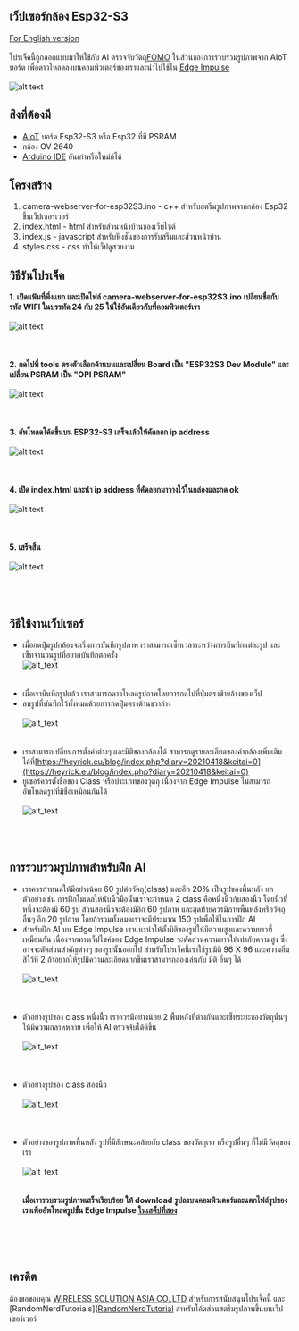 ## เว็ปเซอร์กล้อง Esp32-S3
 [For English version](https://github.com/San279/AIoT_Board/blob/main/camera-webserver-for-esp32S3/README.md)
 <br/>
 <br/>
 โปรเจ็คนี้ถูกออกแบบมาให้ใช้กับ AI ตรวจจับวัตถุ[FOMO](https://docs.edgeimpulse.com/docs/edge-impulse-studio/learning-blocks/object-detection/fomo-object-detection-for-constrained-devices) ในส่วนของการรวบรวมรูปภาพจาก AIoT บอร์ด เพื่อดาวโหลดลงบนคอมพิวเตอร์ของเราและนำไปใช้ใน [Edge Impulse](https://edgeimpulse.com/)
<br/>
<br/>
![alt text](/camera-webserver-for-esp32S3/Images_for_readme/done.PNG)
<br/>
## สิงที่ต้องมี
 - [AIoT](https://wirelesssolution.asia/) บอร์ด Esp32-S3 หรือ Esp32 ที่มี PSRAM
 - กล้อง OV 2640
 - [Arduino IDE](https://www.arduino.cc/en/software) อันเก่าหรือใหม่ก้ได้
## โครงสร้าง
 1. camera-webserver-for-esp32S3.ino - c++ สำหรับสตรีมรูปภาพจากกล้อง Esp32 ขึ้นเว็ปเซอรเวอร์
 2. index.html - html สำหรับส่วนหน้าบ้านของเว็บไซต์
 3. index.js - javascript สำหรับฟังชั้นของการรับสรีมและส่วนหน้าบ้าน
 4. styles.css - css ทำให้เว็ปดูสวยงาม
## วิธีรันโปรเจ็ค
<strong> 1. เปิดแฟ้มที่พึ่งแยก และเปิดไฟล์ camera-webserver-for-esp32S3.ino เปลี่ยนชื่อกับรหัส WIFI ในบรรทัด 24 กับ 25 ให้ใช้อันเดียวกับที่คอมพิวเตอร์เรา  </strong>
<br /><br />
![alt text](/camera-webserver-for-esp32S3/Images_for_readme/ssidPassword.PNG)
<br /><br /><br /><br />
<strong> 2. กดไปที่ tools ตรงตัวเลือกด้านบนและเปลี่ยน Board เป็น "ESP32S3 Dev Module" และเปลี่ยน PSRAM เป็น "OPI PSRAM"  </strong>
<br /><br />
![alt text](/camera-webserver-for-esp32S3/Images_for_readme/IDE_configure.PNG)
<br /><br /><br /><br />
<strong> 3. อัพโหลดโค้ดขึ้นบน ESP32-S3 เสร็จแล้วให้คัดลอก ip address  </strong>
<br /><br />
![alt text](/camera-webserver-for-esp32S3/Images_for_readme/ip_IDE.PNG)
<br /><br /><br /><br />
<strong> 4. เปิด index.html และนำ ip address ที่คัดลอกมาวางใว้ในกล่องและกด ok </strong>
<br /><br />
![alt text](/camera-webserver-for-esp32S3/Images_for_readme/ip_prompt.PNG)
<br /><br /><br /><br />
<strong> 5. เสร็จสิ้น  </strong>
<br/> <br/>
![alt text](/camera-webserver-for-esp32S3/Images_for_readme/done.PNG)
<br /><br /><br /><br />
## วิธีใช้งานเว็ปเซอร์
- เมื่อกดปุ่มรูปกล้องจะเริ่มการบันทึกรูปภาพ เราสามารถเซ็ทเวลาระหว่างการบึนทึกแต่ละรูป และเซ็ทจำนวนรูปที่อยากบันทึกต่อครั้ง<br />
![alt_text](/camera-webserver-for-esp32S3/Images_for_readme/capture_console.PNG)
<br /><br /> <br />
- เมื่อเราบึนทึกรูปแล้ว เราสามารถดาวโหลดรูปถาพโดยการกดไปที่ปุ่มตรงซ้ายล้างของเว็ป<br />
- ลบรูปที่บันทึกใว้ทั้งหมดด้วยการกดปุ่มตรงด้านขวาล่าง <br /> <br />
![alt_text](/camera-webserver-for-esp32S3/Images_for_readme/gallery_img.PNG)
<br /><br /> <br />
- เราสามารถเปลี่ยนการตั้งค่าต่างๆ และมิติของกล้องได้ สามารถดูรายละเอียดของค่ากล้องเพิ่มเติมได้ที่[https://heyrick.eu/blog/index.php?diary=20210418&keitai=0](https://heyrick.eu/blog/index.php?diary=20210418&keitai=0) <br />
- ยูเซอร์ควรตั้งชื่อของ Class หรือประเภทของวุตถุ เนื่องจาก Edge Impulse ไม่สามารถอัพโหลดรูปที่มีชื่อเหมือนกันได้ <br /><br />
![alt_text](/camera-webserver-for-esp32S3/Images_for_readme/resolution_class.PNG)
<br /><br /><br /><br />
## การรวบรวมรูปภาพสำหรับฝึก AI
  - เราควรกำหนดให้มีอย่างน้อย 60 รูปต่อวัตถุ(class) และอีก 20% เป็นรูปของพื้นหลัง ยกตัวอย่างเช่น การฝึกโมเดลให้นับนิ้วมือนั้นเราจะกำหนด 2 class คือหนึ่งนิ้วกับสองนิ้ว โดยนิ้วที่หนึ่งจะต้องมี 60 รูป ส่วนสองนิ้วจะต้องมีอีก 60 รูปภาพ และสุดท้ายควรมีภาพพื้นหลังหรือวัตถุอื่นๆ อีก 20 รูปภาพ โดยถ้ารวมทั้งหมดเราจะมีประมาณ 150 รูปเพื่อใช้ในการฝึก AI
  - สำหรับฝึก AI บน Edge Impulse เราแนะนำให้ตั้งมิติของรูปให้มีตวามสูงและความยาวที่เหมือนกัน เนื่องจากทางเว็ปไซค์ของ Edge Impulse จะตัดส่วนความยาวให้เท่ากับความสูง ซึ่งอาจจะตัดส่วนสำคัญต่างๆ ของรูปนั้นออกไป สำหรับโปรเจ็คนี้เราใช้รูปมิติ 96 X 96 และความอิ่มสีใว้ที่ 2 ถ้าอยากให้รูปมีความละเอียดมากขึ้นเราสามารถลองเล่นกับ มิติ อื่นๆ ได้<br/> <br/>
![alt_text](/camera-webserver-for-esp32S3/Images_for_readme/one96_eg.PNG)
<br/> <br/> <br/> <br/>
- ตัวอย่างรูปของ class หนึ่งนื้ว เราควรมีอย่างน้อย 2 พื้นหลังที่ต่างกันและเซ็ทระยะของวัตถุนั้นๆ ให้มีความกลาหหลาย เพื่อให้ AI ตรวจจับได้ดีขึ้น <br/> <br/>
![alt_text](/camera-webserver-for-esp32S3/Images_for_readme/one96_gal.PNG)
<br/> <br/><br/> <br/>
- ตัวอย่างรูปของ class สองนิ้ว <br/> <br/>
![alt_text](/camera-webserver-for-esp32S3/Images_for_readme/two96_gal.PNG)
<br/> <br/><br/> <br/>
- ตัวอย่างของรูปภาพพื้นหลัง รูปที่มีลักษนะคล้ายกับ class ของวัตถุเรา หรือรูปอื่นๆ ที่ไม่มีวัตถุของเรา <br/> <br/>
![alt_text](/camera-webserver-for-esp32S3/Images_for_readme/bg96_eg.PNG)
<br/> <br/><br/>
<strong> เมื่อเรารวบรวมรูปภาพเสร็จเรียบร้อย ให้ download รูปลงบนคอมพิวเตอร์และแตกไฟล์รูปของเราเพื่ออัพโหลดรูปขั้น Edge Impulse [ในเสต็ปที่สอง](https://github.com/San279/AIoT_Board/blob/main/Readme-th.md) </strong>
<br /> <br /><br /> <br /><br />
## เครดิต
ต้องขอขอบคุณ [WIRELESS SOLUTION ASIA CO.,LTD](https://wirelesssolution.asia/) สำหรับการสนับสนุนโปรเจ็คนี้ และ [RandomNerdTutorials]([RandomNerdTutorial](https://RandomNerdTutorials.com/esp32-cam-video-streaming-web-server-camera-home-assistant) สำหรับโค้ดส่วนสตรีมรูปภาพขึ้นบนเว็ปเซอร์เวอร์
